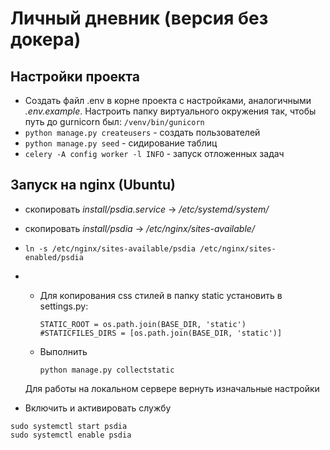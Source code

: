 # Личный дневник (версия без докера)

## Настройки проекта
+ Создать файл .env в корне проекта с настройками, аналогичными *.env.example*. Настроить папку виртуального окружения так, чтобы путь до gurnicorn был:
``/venv/bin/gunicorn``
+ ``python manage.py createusers`` - создать пользователей
+ ``python manage.py seed`` - сидирование таблиц
+ ``celery -A config worker -l INFO`` - запуск отложенных задач


## Запуск на nginx (Ubuntu)
+ скопировать *install/psdia.service* -> */etc/systemd/system/*
+ скопировать *install/psdia* -> */etc/nginx/sites-available/*
+ ``ln -s /etc/nginx/sites-available/psdia /etc/nginx/sites-enabled/psdia``
+
  * Для копирования css стилей в папку static установить в settings.py:
    ```
    STATIC_ROOT = os.path.join(BASE_DIR, 'static')
    #STATICFILES_DIRS = [os.path.join(BASE_DIR, 'static')]
    ```
  * Выполнить
    
    ```python manage.py collectstatic```

  Для работы на локальном сервере вернуть изначальные настройки
+ Включить и активировать службу
```
sudo systemctl start psdia
sudo systemctl enable psdia
```
